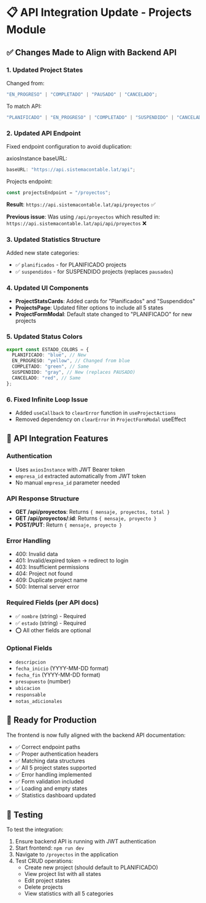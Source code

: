 # 📋 API Integration Update - Projects Module

## ✅ Changes Made to Align with Backend API

### **1. Updated Project States**

Changed from:

```typescript
"EN_PROGRESO" | "COMPLETADO" | "PAUSADO" | "CANCELADO";
```

To match API:

```typescript
"PLANIFICADO" | "EN_PROGRESO" | "COMPLETADO" | "SUSPENDIDO" | "CANCELADO";
```

### **2. Updated API Endpoint**

Fixed endpoint configuration to avoid duplication:

axiosInstance baseURL:

```typescript
baseURL: "https://api.sistemacontable.lat/api";
```

Projects endpoint:

```typescript
const projectsEndpoint = "/proyectos";
```

**Result**: `https://api.sistemacontable.lat/api/proyectos` ✅

**Previous issue**: Was using `/api/proyectos` which resulted in:  
`https://api.sistemacontable.lat/api/api/proyectos` ❌

### **3. Updated Statistics Structure**

Added new state categories:

- ✅ `planificados` - for PLANIFICADO projects
- ✅ `suspendidos` - for SUSPENDIDO projects (replaces `pausados`)

### **4. Updated UI Components**

- **ProjectStatsCards**: Added cards for "Planificados" and "Suspendidos"
- **ProjectsPage**: Updated filter options to include all 5 states
- **ProjectFormModal**: Default state changed to "PLANIFICADO" for new projects

### **5. Updated Status Colors**

```typescript
export const ESTADO_COLORS = {
  PLANIFICADO: "blue", // New
  EN_PROGRESO: "yellow", // Changed from blue
  COMPLETADO: "green", // Same
  SUSPENDIDO: "gray", // New (replaces PAUSADO)
  CANCELADO: "red", // Same
};
```

### **6. Fixed Infinite Loop Issue**

- Added `useCallback` to `clearError` function in `useProjectActions`
- Removed dependency on `clearError` in `ProjectFormModal` useEffect

## 🚀 API Integration Features

### **Authentication**

- Uses `axiosInstance` with JWT Bearer token
- `empresa_id` extracted automatically from JWT token
- No manual `empresa_id` parameter needed

### **API Response Structure**

- **GET /api/proyectos**: Returns `{ mensaje, proyectos, total }`
- **GET /api/proyectos/:id**: Returns `{ mensaje, proyecto }`
- **POST/PUT**: Return `{ mensaje, proyecto }`

### **Error Handling**

- 400: Invalid data
- 401: Invalid/expired token → redirect to login
- 403: Insufficient permissions
- 404: Project not found
- 409: Duplicate project name
- 500: Internal server error

### **Required Fields** (per API docs)

- ✅ `nombre` (string) - Required
- ✅ `estado` (string) - Required
- ⭕ All other fields are optional

### **Optional Fields**

- `descripcion`
- `fecha_inicio` (YYYY-MM-DD format)
- `fecha_fin` (YYYY-MM-DD format)
- `presupuesto` (number)
- `ubicacion`
- `responsable`
- `notas_adicionales`

## 🎯 Ready for Production

The frontend is now fully aligned with the backend API documentation:

- ✅ Correct endpoint paths
- ✅ Proper authentication headers
- ✅ Matching data structures
- ✅ All 5 project states supported
- ✅ Error handling implemented
- ✅ Form validation included
- ✅ Loading and empty states
- ✅ Statistics dashboard updated

## 🧪 Testing

To test the integration:

1. Ensure backend API is running with JWT authentication
2. Start frontend: `npm run dev`
3. Navigate to `/proyectos` in the application
4. Test CRUD operations:
   - Create new project (should default to PLANIFICADO)
   - View project list with all states
   - Edit project states
   - Delete projects
   - View statistics with all 5 categories
